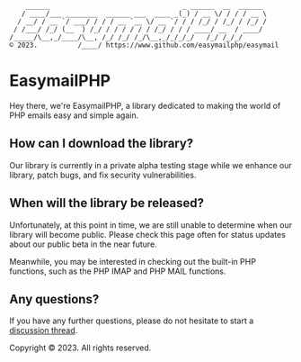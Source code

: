 ```
    ______                                 _ ______  __  ______ 
   / ____/___ ________  ______ ___  ____ _(_) / __ \/ / / / __ \
  / __/ / __ `/ ___/ / / / __ `__ \/ __ `/ / / /_/ / /_/ / /_/ /
 / /___/ /_/ (__  ) /_/ / / / / / / /_/ / / / ____/ __  / ____/ 
/_____/\__,_/____/\__, /_/ /_/ /_/\__,_/_/_/_/   /_/ /_/_/      
© 2023.          /____/ https://www.github.com/easymailphp/easymail
```
# EasymailPHP

Hey there, we're EasymailPHP, a library dedicated to making the world of PHP emails easy and simple again.

## How can I download the library?

Our library is currently in a private alpha testing stage while we enhance our library, patch bugs, and fix security vulnerabilities.

## When will the library be released?

Unfortunately, at this point in time, we are still unable to determine when our library will become public. Please check this page often for status updates about our public beta in the near future.

Meanwhile, you may be interested in checking out the built-in PHP functions, such as the PHP IMAP and PHP MAIL functions.

## Any questions?

If you have any further questions, please do not hesitate to start a [discussion thread](https://github.com/orgs/easymailphp/discussions).

Copyright &copy; 2023. All rights reserved.
